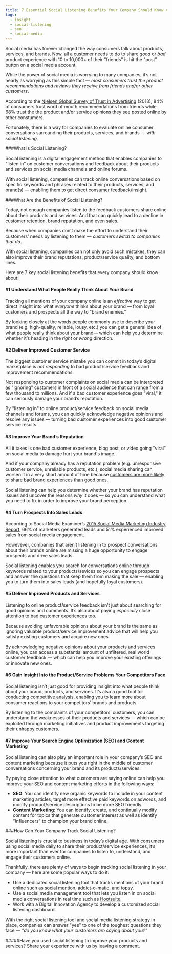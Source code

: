 ```yaml
---
title: 7 Essential Social Listening Benefits Your Company Should Know About
tags:
  - insight
  - social-listening
  - seo
  - social-media
---
```


Social media has forever changed the way consumers talk about products, services, and brands. Now, all a customer needs to do to share *good* or *bad* product experience with 10 to 10,000+ of their "friends" is hit the "post" button on a social media account.

While the power of social media is worrying to many companies, it’s not nearly as worrying as this simple fact — *most consumers trust the product recommendations and reviews they receive from friends and/or other customers*.

According to the [Nielsen Global Survey of Trust in Advertising](http://www.nielsen.com/us/en/insights/reports/2013/global-trust-in-advertising-and-brand-messages.html) (2013), 84% of consumers trust word of mouth recommendations from friends while 68% trust the the product and/or service opinions they see posted online by other constumers.

Fortunately, there is a way for companies to evaluate online consumer conversations surrounding their products, services, and brands — *with social listening*.

###What Is Social Listening?

Social listening is a digital engagement method that enables companies to "listen in" on customer conversations and feedback about their products and services on social media channels and online forums.

With social listening, companies can track online conversations based on specific keywords and phrases related to their products, services, and brand(s) — enabling them to get direct consumer feedback/insight.

###What Are the Benefits of Social Listening?

Today, not enough companies listen to the feedback customers share online about their products and services. And that can quickly lead to a decline in customer retention, brand reputation, and even sales.

Because when companies don’t make the effort to understand their customers’ needs by listening to them — *customers switch to companies that do*.

With social listening, companies can not only avoid such mistakes, they can also improve their brand reputations, product/service quality, and bottom lines.

Here are 7 key social listening benefits that every company should know about:

#### #1 Understand What People Really Think About Your Brand

Tracking all mentions of your company online is an *effective* way to get direct insight into what *everyone* thinks about your brand — from loyal customers and prospects all the way to "brand enemies."

By looking closely at the words people commonly use to describe your brand (e.g. high-quality, reliable, lousy, etc.) you can get a general idea of what people really think about your brand— which can help you determine whether it’s heading in the *right* or *wrong* direction.

#### #2 Deliver Improved Customer Service

The biggest customer service mistake you can commit in today’s digital marketplace is *not responding* to bad product/service feedback and improvement recommendations.

Not responding to customer complaints on social media can be interpreted as "ignoring" customers in front of a social audience that can range from a few thousand to millions. And if a bad customer experience goes "viral," it can seriously damage your brand’s reputation.

By "listening in" to online product/service feedback on social media channels and forums, you can quickly acknowledge negative opinions and resolve any issues — turning bad customer experiences into good customer service results.

#### #3 Improve Your Brand’s Reputation

All it takes is one bad customer experience, blog post, or video going "viral" on social media to damage hurt your brand's image.

And if your company already has a reputation problem (e.g. unresponsive customer service, unreliable products, etc.), social media sharing can worsen it in a very short amount of time because [customers are more likely to share bad brand experiences than good ones](http://cdn.zendesk.com/resources/whitepapers/Zendesk_WP_Customer_Service_and_Business_Results.pdf).

Social listening can help you determine whether your brand has reputation issues and uncover the reasons *why* it does — so you can understand what you need to fix in order to improve your brand perception.

#### #4 Turn Prospects Into Sales Leads

According to Social Media Examiner’s [2015 Social Media Marketing Industry Report](http://www.socialmediaexaminer.com/social-media-marketing-industry-report-2015/), 66% of marketers generated leads and 51% experienced improved sales from social media engagement.

Howevever, companies that aren’t listening in to prospect conversations about their brands online are missing a huge opportunity to engage prospects and drive sales leads.

Social listening enables you search for conversations online through keywords related to your products/sevices so you can engage prospects and answer the questions that keep them from making the sale — enabling you to turn them into sales leads (and hopefully loyal customers).

#### #5 Deliver Improved Products and Services
Listening to online product/service feedback isn’t just about searching for good opinions and comments. It’s also about paying *especially* close attention to bad customer experiences too.

Because avoiding unfavorable opinions about your brand is the same as ignoring valuable product/service improvement advice that will help you satisfy existing customers and acquire new ones.

By acknowledging negative opinions about your products and services online, you can access a substantial amount of unfiltered, real world customer feedback — which can help you improve your existing offerings or innovate new ones.

#### #6 Gain Insight Into the Product/Service Problems Your Competitors Face
Social listening isn’t just good for providing insight into what people think about your brand, products, and services. It’s also a good tool for conducting competitive analysis, enabling you to learn more about consumer reactions to your competitors’ brands and products.

By listening to the complaints of your competitors’ customers, you can understand the weaknesses of their products and services — which can be exploited through marketing initiatives and product improvements targeting their unhappy customers.

#### #7 Improve Your Search Engine Optimization (SEO) and Content Marketing
Social listening can also play an important role in your company’s SEO and content marketing because it puts you right in the middle of customer conversations concerning your brand and its products/services.

By paying close attention to what customers are saying online can help you improve your SEO and content marketing efforts in the following ways:

- **SEO**: You can identify new organic keywords to include in your content marketing articles, target more effective paid keywords on adwords, and modify product/service descriptions to be more SEO friendly.
- **Content Marketing**: You can identify, create, and continually modify content for topics that generate customer interest as well as identify "influencers" to champion your brand online.

###How Can Your Company Track Social Listening?

Social listening is crucial to business in today’s digital age. With consumers using social media daily to share their product/service experiences, it’s more important than ever for companies to listen to, understand, and engage their customers online.

Thankfully, there are plenty of ways to begin tracking social listening in your company — here are some popular ways to do it:

- Use a dedicated social listening tool that tracks mentions of your brand online such as [social mention](http://www.socialmention.com/), [addict-o-matic](http://addictomatic.com/), and [topsy](http://topsy.com/).
- Use a social media management tool that lets you listen in on social media conversations in real time such as [Hootsuite](https://hootsuite.com/).
- Work with a Digital Innovation Agency to develop a customized social listening dashboard.

With the right social listening tool and social media listening strategy in place, companies can answer "yes" to one of the toughest questions they face — *"do you know what your customers are saying about you?"*


#####Have you used social listening to improve your products and services? Share your experience with us by leaving a comment.